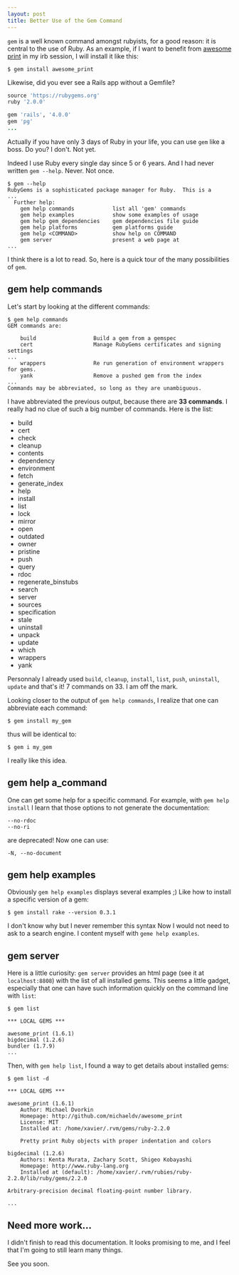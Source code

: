 ```yaml
---
layout: post
title: Better Use of the Gem Command
---
```



`gem` is a well known command amongst rubyists, for a good reason:
it is central to the use of Ruby.
As an example, if I want to benefit from 
[awesome print](https://github.com/michaeldv/awesome_print) in my irb session,
I will install it like this:

    $ gem install awesome_print

Likewise, did you ever see a Rails app without a Gemfile?

``` ruby
source 'https://rubygems.org'
ruby '2.0.0'

gem 'rails', '4.0.0'
gem 'pg'
...
```

Actually if you have only 3 days of Ruby in your life, you can use `gem` like
a boss. Do you? I don't. Not yet.

Indeed I use Ruby every single day since 5 or 6 years. And I had never written
`gem --help`. Never. Not once.

    $ gem --help
    RubyGems is a sophisticated package manager for Ruby.  This is a
    ...
      Further help:
        gem help commands            list all 'gem' commands
        gem help examples            show some examples of usage
        gem help gem_dependencies    gem dependencies file guide
        gem help platforms           gem platforms guide
        gem help <COMMAND>           show help on COMMAND
        gem server                   present a web page at
    ...

I think there is a lot to read. So, here is a quick tour of the many possibilities of `gem`.

## gem help commands

Let's start by looking at the different commands:

    $ gem help commands
    GEM commands are:

        build                  Build a gem from a gemspec
        cert                   Manage RubyGems certificates and signing settings
    ...
        wrappers               Re run generation of environment wrappers for gems.
        yank                   Remove a pushed gem from the index
    ...
    Commands may be abbreviated, so long as they are unambiguous.

I have abbreviated the previous output, because there are **33 commands**.
I really had no clue of such a big number of commands. Here is the list:

- build
- cert
- check
- cleanup
- contents
- dependency
- environment
- fetch
- generate_index
- help
- install
- list
- lock
- mirror
- open
- outdated
- owner
- pristine
- push
- query
- rdoc
- regenerate_binstubs
- search
- server
- sources
- specification
- stale
- uninstall
- unpack
- update
- which
- wrappers
- yank

Personnaly I already used `build`, `cleanup`, `install`, `list`,
`push`, `uninstall`, `update` and that's it! 7 commands on 33.
I am off the mark.

Looking closer to the output of `gem help commands`, I realize that one can
abbreviate each command:

    $ gem install my_gem

thus will be identical to:

    $ gem i my_gem

I really like this idea.

## gem help a_command

One can get some help for a specific command.
For example, with `gem help install` I learn that those options to not generate
the documentation:

    --no-rdoc
    --no-ri

are deprecated! Now one can use:

    -N, --no-document

## gem help examples

Obviously `gem help examples` displays several examples ;)
Like how to install a specific version of a gem:

    $ gem install rake --version 0.3.1

I don't know why but I never remember this syntax
Now I would not need to ask to a search engine.
I content myself with `geme help examples`.

## gem server

Here is a little curiosity: `gem server` provides an html page (see it at
`localhost:8808`) with the list of all installed gems.
This seems a little gadget, especially that one can have such information quickly on the command line with `list`:

    $ gem list

    *** LOCAL GEMS ***

    awesome_print (1.6.1)
    bigdecimal (1.2.6)
    bundler (1.7.9)
    ...

Then, with `gem help list`, I found a way to get details about installed gems:

    $ gem list -d

    *** LOCAL GEMS ***

    awesome_print (1.6.1)
        Author: Michael Dvorkin
        Homepage: http://github.com/michaeldv/awesome_print
        License: MIT
        Installed at: /home/xavier/.rvm/gems/ruby-2.2.0

        Pretty print Ruby objects with proper indentation and colors

    bigdecimal (1.2.6)
        Authors: Kenta Murata, Zachary Scott, Shigeo Kobayashi
        Homepage: http://www.ruby-lang.org
        Installed at (default): /home/xavier/.rvm/rubies/ruby-2.2.0/lib/ruby/gems/2.2.0

    Arbitrary-precision decimal floating-point number library.

    ...

## Need more work…

I didn't finish to read this documentation. It looks promising to me, and I
feel that I'm going to still learn many things.

See you soon.
